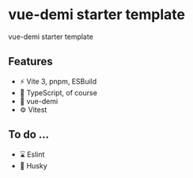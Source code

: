 # vue-demi starter template

vue-demi starter template

## Features

  - ⚡ Vite 3, pnpm, ESBuild
  - 🦾 TypeScript, of course
  - 🎩 vue-demi
  - ⚙️ Vitest

## To do ...

  - ⌛ Eslint
  - 🐶 Husky